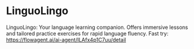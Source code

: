 # LinguoLingo
LinguoLingo: Your language learning companion. Offers immersive lessons and tailored practice exercises for rapid language fluency.
Fast try: https://flowagent.ai/ai-agent/ILAfx4p1C7uu/detail
